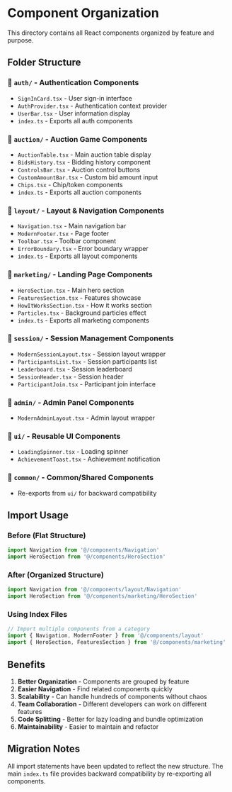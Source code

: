 # Component Organization

This directory contains all React components organized by feature and purpose.

## Folder Structure

### 📁 `auth/` - Authentication Components
- `SignInCard.tsx` - User sign-in interface
- `AuthProvider.tsx` - Authentication context provider
- `UserBar.tsx` - User information display
- `index.ts` - Exports all auth components

### 📁 `auction/` - Auction Game Components
- `AuctionTable.tsx` - Main auction table display
- `BidsHistory.tsx` - Bidding history component
- `ControlsBar.tsx` - Auction control buttons
- `CustomAmountBar.tsx` - Custom bid amount input
- `Chips.tsx` - Chip/token components
- `index.ts` - Exports all auction components

### 📁 `layout/` - Layout & Navigation Components
- `Navigation.tsx` - Main navigation bar
- `ModernFooter.tsx` - Page footer
- `Toolbar.tsx` - Toolbar component
- `ErrorBoundary.tsx` - Error boundary wrapper
- `index.ts` - Exports all layout components

### 📁 `marketing/` - Landing Page Components
- `HeroSection.tsx` - Main hero section
- `FeaturesSection.tsx` - Features showcase
- `HowItWorksSection.tsx` - How it works section
- `Particles.tsx` - Background particles effect
- `index.ts` - Exports all marketing components

### 📁 `session/` - Session Management Components
- `ModernSessionLayout.tsx` - Session layout wrapper
- `ParticipantsList.tsx` - Session participants list
- `Leaderboard.tsx` - Session leaderboard
- `SessionHeader.tsx` - Session header
- `ParticipantJoin.tsx` - Participant join interface

### 📁 `admin/` - Admin Panel Components
- `ModernAdminLayout.tsx` - Admin layout wrapper

### 📁 `ui/` - Reusable UI Components
- `LoadingSpinner.tsx` - Loading spinner
- `AchievementToast.tsx` - Achievement notification

### 📁 `common/` - Common/Shared Components
- Re-exports from `ui/` for backward compatibility

## Import Usage

### Before (Flat Structure)
```typescript
import Navigation from '@/components/Navigation'
import HeroSection from '@/components/HeroSection'
```

### After (Organized Structure)
```typescript
import Navigation from '@/components/layout/Navigation'
import HeroSection from '@/components/marketing/HeroSection'
```

### Using Index Files
```typescript
// Import multiple components from a category
import { Navigation, ModernFooter } from '@/components/layout'
import { HeroSection, FeaturesSection } from '@/components/marketing'
```

## Benefits

1. **Better Organization** - Components are grouped by feature
2. **Easier Navigation** - Find related components quickly
3. **Scalability** - Can handle hundreds of components without chaos
4. **Team Collaboration** - Different developers can work on different features
5. **Code Splitting** - Better for lazy loading and bundle optimization
6. **Maintainability** - Easier to maintain and refactor

## Migration Notes

All import statements have been updated to reflect the new structure. The main `index.ts` file provides backward compatibility by re-exporting all components.
